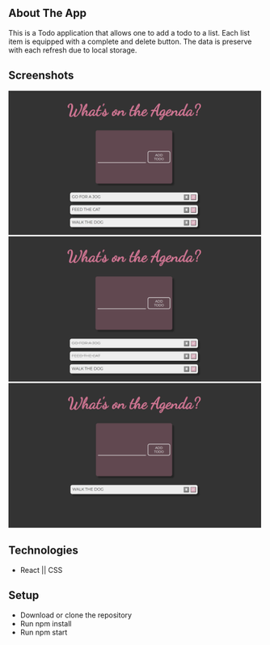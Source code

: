 ## About The App

This is a Todo application that allows one to add a todo to a list. Each list item is equipped with a complete and delete button. The data is preserve with each refresh due to local storage.

## Screenshots
<img src="src/assets/img1.png" width="500"/>

<img src="src/assets/img2.png" width="500"/>

<img src="src/assets/img3.png" width="500"/>

## Technologies

- React || CSS

## Setup

- Download or clone the repository
- Run npm install
- Run npm start
